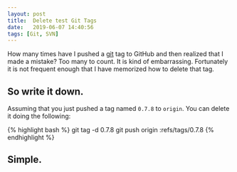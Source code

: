 ```yaml
---
layout: post
title:  Delete test Git Tags
date:   2019-06-07 14:40:56
tags: [Git, SVN]
---
```


How many times have I pushed a [git](/definition/git) tag to GitHub and then realized that I made a mistake? Too many to count. It is kind of embarrassing. Fortunately it is not frequent enough that I have memorized how to delete that tag.

So write it down.
-----------------

Assuming that you just pushed a tag named ```0.7.8``` to ```origin```. You can delete it doing the following:

{% highlight bash %}
git tag -d 0.7.8
git push origin :refs/tags/0.7.8
{% endhighlight %}

Simple.
-------
